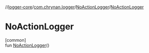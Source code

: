 //[logger-core](../../../index.md)/[com.chrynan.logger](../index.md)/[NoActionLogger](index.md)/[NoActionLogger](-no-action-logger.md)

# NoActionLogger

[common]\
fun [NoActionLogger](-no-action-logger.md)()
